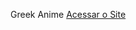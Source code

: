 Greek Anime
<a href="https://adilson-grego.github.io/codestart/task/task06-Greek_Anime/">Acessar o Site</a>